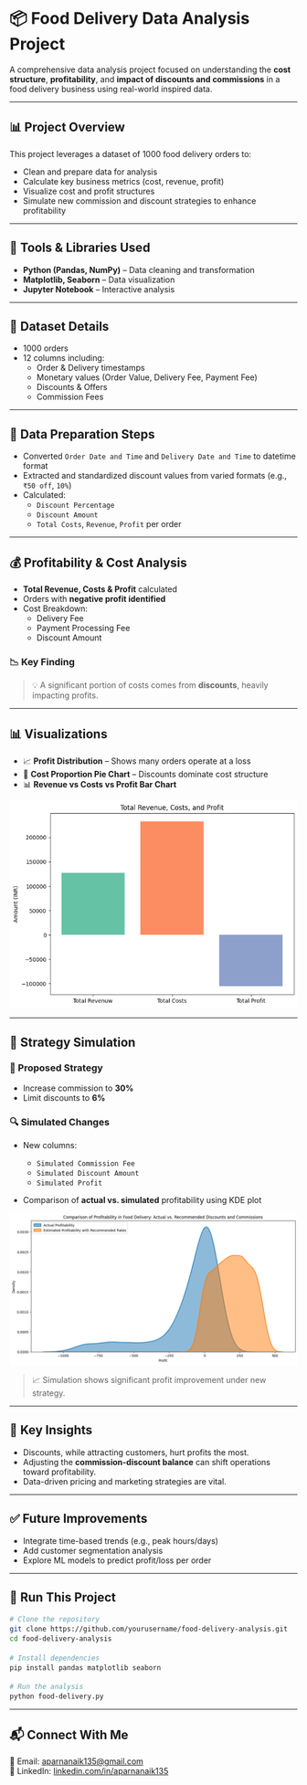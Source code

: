 # 📦 Food Delivery Data Analysis Project

A comprehensive data analysis project focused on understanding the **cost structure**, **profitability**, and **impact of discounts and commissions** in a food delivery business using real-world inspired data.

---

## 📊 Project Overview

This project leverages a dataset of 1000 food delivery orders to:

- Clean and prepare data for analysis  
- Calculate key business metrics (cost, revenue, profit)  
- Visualize cost and profit structures  
- Simulate new commission and discount strategies to enhance profitability  

---

## 🧰 Tools & Libraries Used

- **Python (Pandas, NumPy)** – Data cleaning and transformation  
- **Matplotlib, Seaborn** – Data visualization  
- **Jupyter Notebook** – Interactive analysis  

---

## 📁 Dataset Details

- 1000 orders  
- 12 columns including:  
  - Order & Delivery timestamps  
  - Monetary values (Order Value, Delivery Fee, Payment Fee)  
  - Discounts & Offers  
  - Commission Fees  

---

## 🔧 Data Preparation Steps

- Converted `Order Date and Time` and `Delivery Date and Time` to datetime format  
- Extracted and standardized discount values from varied formats (e.g., `₹50 off`, `10%`)  
- Calculated:  
  - `Discount Percentage`  
  - `Discount Amount`  
  - `Total Costs`, `Revenue`, `Profit` per order  

---

## 💰 Profitability & Cost Analysis

- **Total Revenue, Costs & Profit** calculated  
- Orders with **negative profit identified**  
- Cost Breakdown:  
  - Delivery Fee  
  - Payment Processing Fee  
  - Discount Amount  

### 📉 Key Finding

> 💡 A significant portion of costs comes from **discounts**, heavily impacting profits.

---

## 📊 Visualizations

- 📈 **Profit Distribution** – Shows many orders operate at a loss  
- 🥧 **Cost Proportion Pie Chart** – Discounts dominate cost structure  
- 📊 **Revenue vs Costs vs Profit Bar Chart**

![Total Revenue vs Costs vs Profit](Revenue%20vs%20Costs%20vs%20Profit%20Bar%20Chart.png)

---

## 🧪 Strategy Simulation

### 🔁 Proposed Strategy

- Increase commission to **30%**  
- Limit discounts to **6%**  

### 🔍 Simulated Changes

- New columns:  
  - `Simulated Commission Fee`  
  - `Simulated Discount Amount`  
  - `Simulated Profit`  

- Comparison of **actual vs. simulated** profitability using KDE plot

![Profitability KDE Comparison](actual%20vs.%20simulated%20profitability%20using%20KDE%20plot.png)

> 📈 Simulation shows significant profit improvement under new strategy.

---

## 📌 Key Insights

- Discounts, while attracting customers, hurt profits the most.  
- Adjusting the **commission-discount balance** can shift operations toward profitability.  
- Data-driven pricing and marketing strategies are vital.  

---

## ✅ Future Improvements

- Integrate time-based trends (e.g., peak hours/days)  
- Add customer segmentation analysis  
- Explore ML models to predict profit/loss per order  

---

## 🚀 Run This Project

```bash
# Clone the repository
git clone https://github.com/yourusername/food-delivery-analysis.git
cd food-delivery-analysis

# Install dependencies
pip install pandas matplotlib seaborn

# Run the analysis
python food-delivery.py
```

---

## 📬 Connect With Me

📧 Email: [aparnanaik135@gmail.com](mailto:aparnanaik135@gmail.com)  
💼 LinkedIn: [linkedin.com/in/aparnanaik135](https://www.linkedin.com/in/aparnanaik135)  

